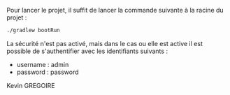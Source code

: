 Pour lancer le projet, il suffit de lancer la commande suivante à la racine du projet :

```bash
./gradlew bootRun
```

La sécurité n'est pas activé, mais dans le cas ou elle est active il est possible de s'authentifier avec les identifiants suivants :

- username : admin
- password : password


Kevin GREGOIRE
